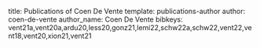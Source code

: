 title: Publications of Coen De Vente
template: publications-author
author: coen-de-vente
author_name: Coen De Vente
bibkeys: vent21a,vent20a,ardu20,less20,gonz21,lemi22,schw22a,schw22,vent22,vent18,vent20,xion21,vent21
